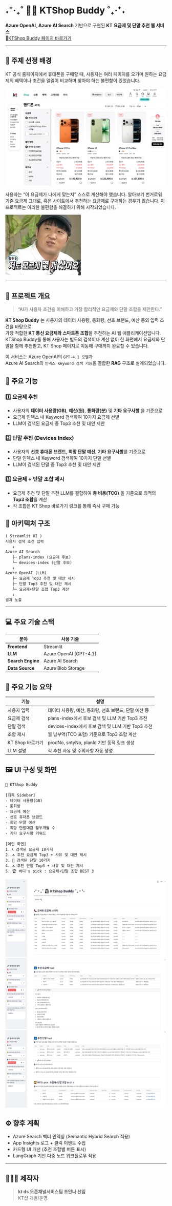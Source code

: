 # ˖⁺‧₊˚ 🕵🏻 KTShop Buddy ˚₊‧⁺˖
  
**Azure OpenAI**, **Azure AI Search** 기반으로 구현된 **KT 요금제 및 단말 추천 웹 서비스**  
🎈[KTShop Buddy 페이지 바로가기](https://ktshop-buddy-web.azurewebsites.net/)


  
  

---

## 🤔 주제 선정 배경

KT 공식 홈페이지에서 휴대폰을 구매할 때,
사용자는 여러 페이지를 오가며 원하는 요금제의 혜택이나 조건을 일일이 비교하며 찾아야 하는 불편함이 있었습니다.

![KT샵](./for_md_image/shop_before.PNG)
  
사용자는 “이 요금제가 나에게 맞는지” 스스로 계산해야 했습니다. 알아보기 번거로워 기존 요금제 그대로, 혹은 사이트에서 추천하는 요금제로 구매하는 경우가 많습니다. 이 프로젝트는 이러한 불편함을 해결하기 위해 시작되었습니다.

![어라](./for_md_image/mudo.jpg)  


---
## 🚀 프로젝트 개요

> “AI가 사용자 조건을 이해하고 가장 합리적인 요금제와 단말 조합을 제안한다.”


**KT Shop Buddy** 는 
사용자의 데이터 사용량, 통화량, 선호 브랜드, 예산 등의 입력 조건을 바탕으로  
가장 적합한 **KT 통신 요금제와 스마트폰 조합**을 추천하는 AI 웹 애플리케이션입니다.
KTShop Buddy를 통해 사용자는 별도의 검색이나 계산 없이 한 화면에서 요금제와 단말을 함께 추천받고, KT Shop 페이지로 이동해 구매까지 완료할 수 있습니다.


이 서비스는 Azure OpenAI의 `GPT-4.1 모델`과  
Azure AI Search의 `인덱스 Keyword 검색 기능`을 결합한 **RAG** 구조로 설계되었습니다.


## 🧩 주요 기능

### 1️⃣ 요금제 추천
- 사용자의 **데이터 사용량(GB)**, **예산(원)**, **통화량(분)** 및 **기타 요구사항** 을 기준으로  
- 요금제 인덱스 내 Keyword 검색하여 10가지 요금제 선별
- LLM이 검색된 요금제 중 Top3 추천 및 대안 제안

### 2️⃣ 단말 추천 (Devices Index)
- 사용자의 **선호 휴대폰 브랜드**, **희망 단말 예산**, **기타 요구사항**를 기준으로
- 단말 인덱스 내 Keyword 검색하여 10가지 단말 선별
- LLM이 검색된 단말 중 Top3 추천 및 대안 제안

### 3️⃣ 요금제 + 단말 조합 제시
- 요금제 추천 및 단말 추천 LLM를 결합하여 **총 비용(TCO)** 을 기준으로 최적의 **Top3 조합**을 계산  
- 각 조합은 KT Shop 바로가기 링크를 통해 즉시 구매 가능  




## 🧠 아키텍처 구조

```text
( Streamlit UI )
사용자 검색 조건 입력
   ↓
Azure AI Search
   ├─ plans-index (요금제 후보)
   └─ devices-index (단말 후보)
   ↓
Azure OpenAI (LLM)
   ├─ 요금제 Top3 추천 및 대안 제시
   ├─ 단말 Top3 추천 및 대안 제시
   └─ 요금제+단말 조합 Top3 계산
   ↓
결과 노출
```

---

## 💻 주요 기술 스택

| 분야 | 사용 기술 |
|------|-------------|
| **Frontend** | Streamlit |
| **LLM** | Azure OpenAI (GPT-4.1) |
| **Search Engine** | Azure AI Search |
| **Data Source** | Azure Blob Storage |



## 🧰 주요 기능 요약

| 기능 | 설명 |
|------|------|
| 사용자 입력 | 데이터 사용량, 예산, 통화량, 선호 브랜드, 단말 예산 등 |
| 요금제 검색 | plans-index에서 후보 검색 및 LLM 기반 Top3 추천|
| 단말 검색 | devices-index에서 후보 검색 및 LLM 기반 Top3 추천|
| 조합 제시 | 월 납부액(TCO 포함) 기준으로 Top3 조합 계산 |
| KT Shop 바로가기 | prodNo, sntyNo, planId 기반 동적 링크 생성 |
| LLM 설명 | 각 추천 사유 및 주의사항 자동 생성 |



## 🖼️ UI 구성 및 화면

```
📱 KTShop Buddy

[좌측 Sidebar]
- 데이터 사용량(GB)
- 통화량
- 요금제 예산
- 선호 휴대폰 브랜드
- 희망 단말 예산
- 희망 단말대금 할부개월 수
- 기타 요구사항 키워드

[메인 화면]
1. 📞 검색된 요금제 10가지
2. 🔝 추천 요금제 Top3 + 사유 및 대안 제시
3. 📱 검색된 단말 10가지
4. 🔝 추천 단말 Top3 + 사유 및 대안 제시
5. 🏆 버디's pick : 요금제+단말 조합 BEST 3
```

![KT샵버디1](./for_md_image/ktshop_buddy1.PNG)
![KT샵버디2](./for_md_image/ktshop_buddy2.PNG)
![KT샵버디3](./for_md_image/ktshop_buddy3.PNG)


## ⚙️ 향후 계획

- Azure Search 벡터 인덱싱 (Semantic Hybrid Search 적용)  
- App Insights 로그 + 클릭 이벤트 수집  
- 카드형 UI 개선 (추천 조합별 버튼 표시) 
- LangGraph 기반 다중 노드 워크플로우 적용

---

## 👩🏻‍💻 제작자

> **kt ds 오픈채널서비스팀 조안나 선임**  
> KT샵 개발/운영
